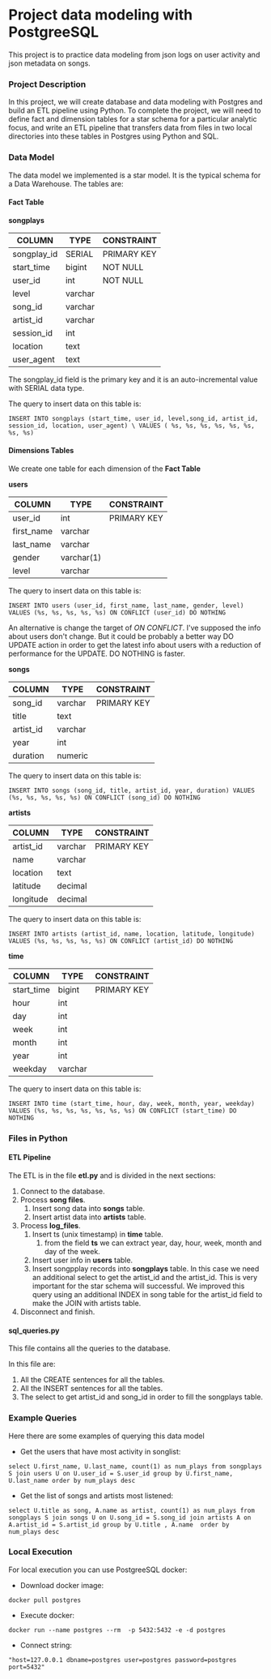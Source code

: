 # Project data modeling with PostgreeSQL

This project is to practice data modeling from json logs on user activity and json metadata on songs.

### Project Description
In this project, we will create database and data modeling with Postgres and build an ETL pipeline using Python. To complete the project, we will need to define fact and dimension tables for a star schema for a 
particular analytic focus, and write an ETL pipeline that transfers data from files in two local directories into these tables in Postgres using Python and SQL.

### Data Model
The data model we implemented is a star model. It is the typical schema for a Data Warehouse. The tables are:

#### Fact Table

**songplays**

| COLUMN  	| TYPE  	| CONSTRAINT  	|
|---	|---	|---	|	
|   songplay_id	| SERIAL  	|   PRIMARY KEY	| 
|   start_time	|   bigint	|   NOT NULL	| 
|   user_id	|   int	|   NOT NULL	| 
|   level	|   varchar |   	| 
|   song_id	|   varchar	|   	| 
|   artist_id	|   varchar	|   	| 
|   session_id	|   int	|   	| 
|   location	|   text	|   	| 
|   user_agent	|   text	|   	| 

The songplay_id field is the primary key and it is an auto-incremental value with SERIAL data type.

The query to insert data on this table is:

``INSERT INTO songplays (start_time, user_id, level,song_id, artist_id, session_id, location, user_agent) \
 VALUES ( %s, %s, %s, %s, %s, %s, %s, %s)``
 
 #### Dimensions Tables
 We create one table for each dimension of the **Fact Table**
 
 **users**
 
 | COLUMN  	| TYPE  	| CONSTRAINT  	|
|---	|---	|---	|	
|   user_id	| int  	|   PRIMARY KEY	| 
|   first_name	|   varchar	|  	| 
|   last_name	|   varchar	|  	| 
|   gender	|   varchar(1) |   	| 
|   level	|   varchar	|   	| 

 
 The query to insert data on this table is:
 
 ``INSERT INTO users (user_id, first_name, last_name, gender, level)
    VALUES (%s, %s, %s, %s, %s)
    ON CONFLICT (user_id)
        DO NOTHING``

An alternative is change the target of *ON CONFLICT*. I've supposed the info about users don't change. But it 
could be probably a better way DO UPDATE action in order to get the latest info about users with a reduction of 
performance for the UPDATE. DO NOTHING is faster. 

**songs**

 | COLUMN  	| TYPE  	| CONSTRAINT   	|
|---	|---	|---	|	
|   song_id	| varchar  	|   PRIMARY KEY	| 
|   title	|   text	|  	| 
|   artist_id	|   varchar	|   	| 
|   year	|   int |   	| 
|   duration	|   numeric	|   	| 

 The query to insert data on this table is:
 
``INSERT INTO songs (song_id, title, artist_id, year, duration)
    VALUES (%s, %s, %s, %s, %s)
    ON CONFLICT (song_id)
        DO NOTHING ``

**artists**

 | COLUMN  	| TYPE  	| CONSTRAINT   	|
|---	|---	|---	|	
|   artist_id	| varchar  	|   PRIMARY KEY	| 
|   name	|   varchar	|   	| 
|   location	|   text	|   	| 
|   latitude	|   decimal	|   	| 
|   longitude	|   decimal |   	| 


 The query to insert data on this table is:
 
``INSERT INTO artists (artist_id, name, location, latitude, longitude)
    VALUES (%s, %s, %s, %s, %s)
    ON CONFLICT (artist_id)
        DO NOTHING``

**time**
 
 | COLUMN  	| TYPE  	| CONSTRAINT   	|
|---	|---	|---	|	
|   start_time	| bigint  	|   PRIMARY KEY	| 
|   hour	|   int	|   	| 
|   day	|   int	|   	| 
|   week	|   int	|   	| 
|   month	|   int	|   	| 
|   year	|   int	|   	| 
|   weekday	|   varchar	|   	| 

 The query to insert data on this table is:
 
``INSERT INTO time (start_time, hour, day, week, month, year, weekday)
    VALUES (%s, %s, %s, %s, %s, %s, %s)
    ON CONFLICT (start_time)
        DO NOTHING``

### Files in Python
#### ETL Pipeline

The ETL is in the file **etl.py** and is divided in the next sections:

1. Connect to the database.
2. Process **song files**.
    1. Insert song data into **songs** table. 
    2. Insert artist data into **artists** table. 
3. Process **log_files**.
    1. Insert ts (unix timestamp) in **time** table.
        1. from the field **ts** we can extract year, day, hour, week, month and day of the week.
    2. Insert user info in **users** table.
    3. Insert songpplay records into **songplays** table. In this case we need an additional select to get the 
    artist_id and the artist_id. This is very important for the star schema will successful. We improved this 
    query using an additional INDEX in song table for the artist_id field to make the JOIN with artists table.
4. Disconnect and finish.
    
#### sql_queries.py

This file contains all the queries to the database. 
 
 In this file are:
 1. All the CREATE sentences for all the tables.
 2. All the INSERT sentences for all the tables.
 3. The select to get artist_id and song_id in order to fill the songplays table.


### Example Queries 

Here there are some examples of querying this data model

- Get the users that have most activity in songlist:

``select U.first_name, U.last_name, count(1) as num_plays from songplays S
join users U on U.user_id = S.user_id
group by U.first_name, U.last_name
order by num_plays desc``

- Get the list of songs and artists most listened:

``select U.title as song, A.name as artist, count(1) as num_plays from songplays S
join songs U on U.song_id = S.song_id
join artists A on A.artist_id = S.artist_id
group by U.title , A.name 
order by num_plays desc``

### Local Execution

For local execution you can use PostgreeSQL docker:

- Download docker image:

`` docker pull postgres ``

- Execute docker:

``docker run --name postgres --rm  -p 5432:5432 -e -d postgres``

- Connect string:

``"host=127.0.0.1 dbname=postgres user=postgres password=postgres port=5432" ``


